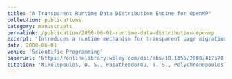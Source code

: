 ```yaml
---
title: "A Transparent Runtime Data Distribution Engine for OpenMP"
collection: publications
category: manuscripts
permalink: /publication/2000-06-01-runtime-data-distribution-openmp
excerpt: 'Introduces a runtime mechanism for transparent page migration in OpenMP programs to improve performance on NUMA systems without explicit data placement directives.'
date: 2000-06-01
venue: 'Scientific Programming'
paperurl: 'https://onlinelibrary.wiley.com/doi/abs/10.1155/2000/417570'
citation: 'Nikolopoulos, D. S., Papatheodorou, T. S., Polychronopoulos, C. D., et al. (2000). &quot;A Transparent Runtime Data Distribution Engine for OpenMP.&quot; <i>Scientific Programming</i>, 8(3), Article 417570. https://doi.org/10.1155/2000/417570'
---
```

